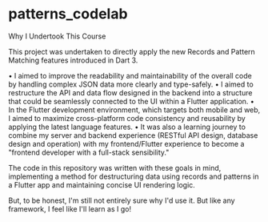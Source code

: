 # patterns_codelab

Why I Undertook This Course

This project was undertaken to directly apply the new Records and Pattern Matching features introduced in Dart 3.

• I aimed to improve the readability and maintainability of the overall code by handling complex JSON data more clearly and type-safely.
• I aimed to restructure the API and data flow designed in the backend into a structure that could be seamlessly connected to the UI within a Flutter application.
• In the Flutter development environment, which targets both mobile and web, I aimed to maximize cross-platform code consistency and reusability by applying the latest language features.
• It was also a learning journey to combine my server and backend experience (RESTful API design, database design and operation) with my frontend/Flutter experience to become a "frontend developer with a full-stack sensibility."

The code in this repository was written with these goals in mind, implementing a method for destructuring data using records and patterns in a Flutter app and maintaining concise UI rendering logic.

But, to be honest, I'm still not entirely sure why I'd use it. But like any framework, I feel like I'll learn as I go!

